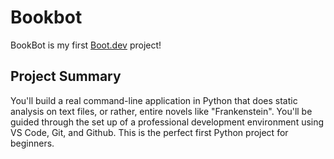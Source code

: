 # Bookbot

BookBot is my first [Boot.dev](https://www.boot.dev) project!

## Project Summary

You'll build a real command-line application in Python that does static analysis on text files, or rather, entire novels like "Frankenstein". You'll be guided through the set up of a professional development environment using VS Code, Git, and Github. This is the perfect first Python project for beginners.

